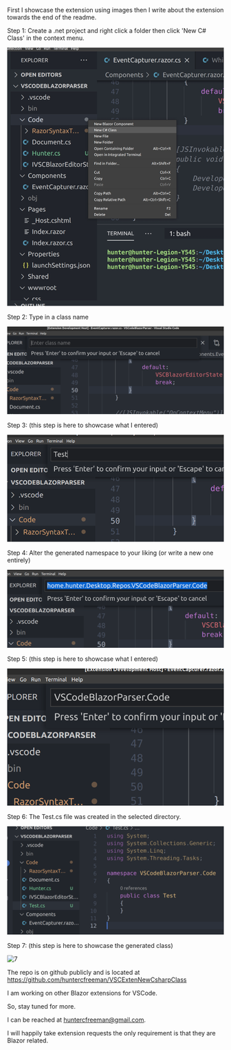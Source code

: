 First I showcase the extension using images then I write about the extension towards the end of the readme.

Step 1: Create a .net project and right click a folder then click 'New C# Class' in the context menu.

![1](https://github.com/huntercfreeman/VSCExtenNewCsharpClass/blob/main/images/1.jpg?raw=true)



Step 2: Type in a class name

 ![2](https://github.com/huntercfreeman/VSCExtenNewCsharpClass/blob/main/images/2.png?raw=true)

Step 3: (this step is here to showcase what I entered)

![3](https://github.com/huntercfreeman/VSCExtenNewCsharpClass/blob/main/images/3.png?raw=true)



Step 4: Alter the generated namespace to your liking (or write a new one entirely)

![4](https://github.com/huntercfreeman/VSCExtenNewCsharpClass/blob/main/images/4.png?raw=true)



Step 5: (this step is here to showcase what I entered)



![5](https://github.com/huntercfreeman/VSCExtenNewCsharpClass/blob/main/images/5.png?raw=true)



Step 6: The Test.cs file was created in the selected directory.

![6](https://github.com/huntercfreeman/VSCExtenNewCsharpClass/blob/main/images/6.png?raw=true)



Step 7: (this step is here to showcase the generated class)

![7](https://github.com/huntercfreeman/VSCExtenNewCsharpClass/blob/main/images/7.png?raw=true)


The repo is on github publicly and is located at https://github.com/huntercfreeman/VSCExtenNewCsharpClass



I am working on other Blazor extensions for VSCode.

So, stay tuned for more.


I can be reached at huntercfreeman@gmail.com.

I will happily take extension requests the only requirement is that they are Blazor related.
